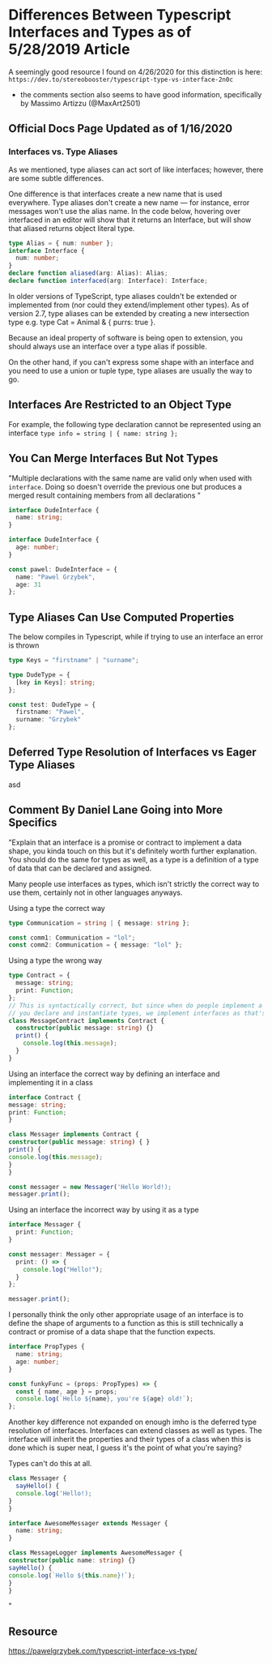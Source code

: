 # Differences Between Typescript Interfaces and Types as of 5/28/2019 Article

A seemingly good resource I found on 4/26/2020 for this distinction is here: `https://dev.to/stereobooster/typescript-type-vs-interface-2n0c`

- the comments section also seems to have good information, specifically by Massimo Artizzu (@MaxArt2501)

## Official Docs Page Updated as of 1/16/2020

### Interfaces vs. Type Aliases

As we mentioned, type aliases can act sort of like interfaces; however, there are some subtle differences.

One difference is that interfaces create a new name that is used everywhere. Type aliases don't create a new name — for instance, error messages won't use the alias name. In the code below, hovering over interfaced in an editor will show that it returns an Interface, but will show that aliased returns object literal type.

```typescript
type Alias = { num: number };
interface Interface {
  num: number;
}
declare function aliased(arg: Alias): Alias;
declare function interfaced(arg: Interface): Interface;
```

In older versions of TypeScript, type aliases couldn't be extended or implemented from (nor could they extend/implement other types). As of version 2.7, type aliases can be extended by creating a new intersection type e.g. type Cat = Animal & { purrs: true }.

Because an ideal property of software is being open to extension, you should always use an interface over a type alias if possible.

On the other hand, if you can't express some shape with an interface and you need to use a union or tuple type, type aliases are usually the way to go.

## Interfaces Are Restricted to an Object Type

For example, the following type declaration cannot be represented using an interface `type info = string | { name: string };`

## You Can Merge Interfaces But Not Types

"Multiple declarations with the same name are valid only when used with `interface`. Doing so doesn't override the previous one but produces a merged result containing members from all declarations
"

```typescript
interface DudeInterface {
  name: string;
}

interface DudeInterface {
  age: number;
}

const pawel: DudeInterface = {
  name: "Pawel Grzybek",
  age: 31
};
```

## Type Aliases Can Use Computed Properties

The below compiles in Typescript, while if trying to use an interface an error is thrown

```typescript
type Keys = "firstname" | "surname";

type DudeType = {
  [key in Keys]: string;
};

const test: DudeType = {
  firstname: "Pawel",
  surname: "Grzybek"
};
```

## Deferred Type Resolution of Interfaces vs Eager Type Aliases

asd

## Comment By Daniel Lane Going into More Specifics

"Explain that an interface is a promise or contract to implement a data shape, you kinda touch on this but it's definitely worth further explanation. You should do the same for types as well, as a type is a definition of a type of data that can be declared and assigned.

Many people use interfaces as types, which isn't strictly the correct way to use them, certainly not in other languages anyways.

Using a type the correct way

```typescript
type Communication = string | { message: string };

const comm1: Communication = "lol";
const comm2: Communication = { message: "lol" };
```

Using a type the wrong way

```typescript
type Contract = {
  message: string;
  print: Function;
};
// This is syntactically correct, but since when do people implement a type?
// you declare and instantiate types, we implement interfaces as that's the purpose of polymorphism!
class MessageContract implements Contract {
  constructor(public message: string) {}
  print() {
    console.log(this.message);
  }
}
```

Using an interface the correct way by defining an interface and implementing it in a class

```typescript
interface Contract {
message: string;
print: Function;
}

class Messager implements Contract {
constructor(public message: string) { }
print() {
console.log(this.message);
}
}

const messager = new Messager('Hello World!);
messager.print();
```

Using an interface the incorrect way by using it as a type

```typescript
interface Messager {
  print: Function;
}

const messager: Messager = {
  print: () => {
    console.log("Hello!");
  }
};

messager.print();
```

I personally think the only other appropriate usage of an interface is to define the shape of arguments to a function as this is still technically a contract or promise of a data shape that the function expects.

```typescript
interface PropTypes {
  name: string;
  age: number;
}

const funkyFunc = (props: PropTypes) => {
  const { name, age } = props;
  console.log(`Hello ${name}, you're ${age} old!`);
};
```

Another key difference not expanded on enough imho is the deferred type resolution of interfaces. Interfaces can extend classes as well as types. The interface will inherit the properties and their types of a class when this is done which is super neat, I guess it's the point of what you're saying?

Types can't do this at all.

```typescript
class Messager {
  sayHello() {
  console.log('Hello!);
}
}

interface AwesomeMessager extends Messager {
  name: string;
}

class MessageLogger implements AwesomeMessager {
constructor(public name: string) {}
sayHello() {
console.log(`Hello ${this.name}!`);
}
}
```

"

## Resource

https://pawelgrzybek.com/typescript-interface-vs-type/
